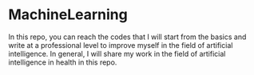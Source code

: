 # MachineLearning

In this repo, you can reach the codes that I will start from the basics and write at a professional level to improve myself in the field of artificial intelligence. In general, I will share my work in the field of artificial intelligence in health in this repo.
